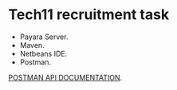 # Tech11 recruitment task

- Payara Server.
- Maven.
- Netbeans IDE.
- Postman.

[POSTMAN API DOCUMENTATION](https://documenter.getpostman.com/view/18957803/UzXNVJ3p).
